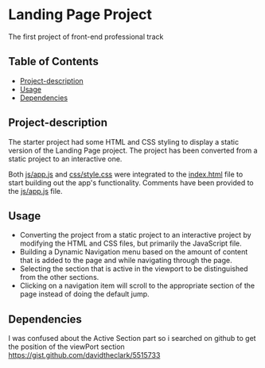 # Landing Page Project
The first project of front-end professional track

## Table of Contents

  * [Project-description](#Project-description)
  * [Usage](#Usage)
  * [Dependencies](#Dependencies)
>
>
## Project-description

The starter project had some HTML and CSS styling to display a static version of the Landing Page project.
The project has been converted from a static project to an interactive one.

Both [js/app.js](https://github.com/NohaElsayedJ/Landing-Page/blob/main/js/app.js) and [css/style.css](https://github.com/NohaElsayedJ/Landing-Page/blob/main/css/styles.css) were integrated to the [index.html](https://github.com/NohaElsayedJ/Landing-Page/blob/main/index.html) file to start building out the app's functionality.
Comments have been provided to the [js/app.js](https://github.com/NohaElsayedJ/Landing-Page/blob/main/js/app.js) file.
>
>

## Usage

* Converting the project from a static project to an interactive project by modifying the HTML and CSS files, but primarily the JavaScript file.
* Building a Dynamic Navigation menu based on the amount of content that is added to the page and while navigating through the page.
* Selecting the section that is active in the viewport to be distinguished from the other sections.
* Clicking on a navigation item will scroll to the appropriate section of the page instead of doing the default jump.
>
>

## Dependencies

I was confused about the Active Section part so i searched on github to get the position of the viewPort section
https://gist.github.com/davidtheclark/5515733
